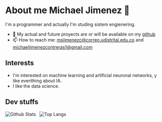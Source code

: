 # About me Michael Jimenez 👋

<!--
**Michael-Steven-Jimenez-contreras/Michael-Steven-Jimenez-contreras** is a ✨ _special_ ✨ repository because its `README.md` (this file) appears on your GitHub profile.

Here are some ideas to get you started:

- 🔭 I’m currently working on ...
- 🌱 I’m currently learning ...
- 👯 I’m looking to collaborate on ...
- 🤔 I’m looking for help with ...
- 💬 Ask me about ...
- 📫 How to reach me: ...
- 😄 Pronouns: ...
- ⚡ Fun fact: ...
-->

I'm a programmer and actually I'm studing sistem engienering.

- 💼 My actual and future proyects are or will be available on my [github](https://github.com/Michael-Steven-Jimenez-contreras)
- 📫 How to reach me: msjimenezc@correo.udistrital.edu.co and michaeljimenezcontreras1@gmail.com

## Interests

- I'm interested on machine learning and artificial neuronal networks, y like everithing about IA.
- I like the data science.

## Dev stuffs


<img align="left" alt="Github Stats" src="https://github-readme-stats.vercel.app/api?username=Michael-Jimenez-C&show_icons=true" />    &nbsp;
![Top Langs](https://github-readme-stats.vercel.app/api/top-langs/?username=Michael-Jimenez-C)
